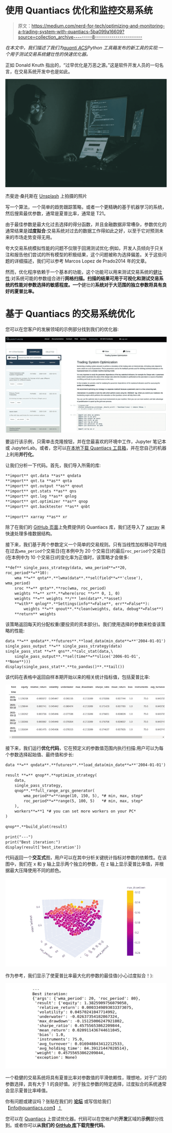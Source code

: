 # 使用 Quantiacs 优化和监控交易系统

> 原文：<https://medium.com/nerd-for-tech/optimizing-and-monitoring-a-trading-system-with-quantiacs-5ba099a16609?source=collection_archive---------8----------------------->

*在本文中，我们描述了我们为*[*quanti ACS*](http://www.quantiacs.com)*Python 工具箱发布的新工具的实现:一个用于测试交易系统健壮性的快速优化器。*

正如 Donald Knuth 指出的，“过早优化是万恶之源。”这是软件开发人员的一句名言，在交易系统开发中也是如此。

![](img/9c1cc69bc074de5d350151663c6c9c7e.png)

杰斐逊·桑托斯在 [Unsplash](https://unsplash.com/s/photos/software-development?utm_source=unsplash&utm_medium=referral&utm_content=creditCopyText) 上拍摄的照片

写一个算法，一个简单的趋势跟踪策略，或者一个更精确的基于机器学习的系统，然后搜索最优参数，通常是夏普比率，通常是 T21。

由于最佳参数是最大化过去选择的得分函数，并且金融数据非常嘈杂，参数优化的通常结果是**过度拟合**:交易系统对过去的数据工作得如此之好，以至于它对预测未来的市场走势变得无用。

夸大交易系统模拟性能的问题不仅限于回溯测试优化:例如，开发人员倾向于只关注和报告他们尝试的所有模型的积极结果，这个问题被称为选择偏差。关于这些问题的详细描述，我们可以参考 Marcos Lopez de Prado2014 年的文章。

然而，优化程序依赖于一个基本的功能，这个功能可以用来测试交易系统的[健壮性](https://en.wikipedia.org/wiki/Robust_statistics):对系统可能的参数组合进行**网格扫描。扫描的结果可用于可视化和测试交易系统的性能对参数选择的敏感程度。一个**健壮的**系统对于大范围的独立参数将具有良好的夏普比率。**

# 基于 Quantiacs 的交易系统优化

您可以在您客户的发展领域的示例部分找到我们的优化器:

![](img/4e3f1136ab6c9a98cb48d37266a66ffc.png)

要运行该示例，只需单击克隆按钮，并在您最喜欢的环境中工作，Jupyter 笔记本或 JupyterLab。或者，您可以[在本地下载 Quantiacs 工具箱](https://quantiacs.com/documentation/en/user_guide/local_development.html)，并在您自己的机器上利用**并行化**。

让我们分析一下代码。首先，我们导入所需的库:

```
**import** qnt.data **as** qndata
**import** qnt.ta **as** qnta
**import** qnt.output **as** qnout
**import** qnt.stats **as** qns
**import** qnt.log **as** qnlog
**import** qnt.optimizer **as** qnop
**import** qnt.backtester **as** qnbt

**import** xarray **as** xr
```

除了在我们的 [GitHub 页面](https://github.com/Quantiacs)上免费提供的 Quantiacs 库，我们还导入了 [xarray](http://xarray.pydata.org/en/stable/) 来快速处理多维数据结构。

接下来，我们基于两个参数定义一个简单的交易规则。只有当线性加权移动平均线在过去`wma_period`个交易日(在本例中为 20 个交易日)的最后`roc_period`个交易日(在本例中为 10 个交易日)的变化率为正值时，该策略才会做多:

```
**def** single_pass_strategy(data, wma_period**=**20, roc_period**=**10):
    wma **=** qnta**.**lwma(data**.**sel(field**=**'close'), wma_period)
    sroc **=** qnta**.**roc(wma, roc_period)
    weights **=** xr**.**where(sroc **>** 0, 1, 0)
    weights **=** weights **/** len(data**.**asset)
    **with** qnlog**.**Settings(info**=False**, err**=False**):
        weights **=** qnout**.**clean(weights, data, debug**=False**)
    **return** weights
```

该策略返回每天的分配权重(要投资的资本部分)。我们使用选择的参数来检查该策略的性能:

```
data **=** qndata**.**futures**.**load_data(min_date**=**'2004-01-01')
single_pass_output **=** single_pass_strategy(data)
single_pass_stat **=** qns**.**calc_stat(data,\
    single_pass_output**.**sel(time**=**slice('2006-01-01', **None**)))
display(single_pass_stat**.**to_pandas()**.**tail())
```

该代码在表格中返回自样本期开始以来的相关统计指标值，包括夏普比率:

![](img/d6b1615f4a7939b83788f6e52304be07.png)

接下来，我们运行**优化代码**，它在预定义的参数值范围内执行扫描:用户可以为每个参数选择起始值、最终值和步长:

```
data **=** qndata**.**futures**.**load_data(min_date**=**'2004-01-01')

result **=** qnop**.**optimize_strategy(
    data,
    single_pass_strategy,
    qnop**.**full_range_args_generator(
        wma_period**=**range(10, 150, 5), *# min, max, step*
        roc_period**=**range(5, 100, 5)   *# min, max, step*
    ),
    workers**=**1 *# you can set more workers on your PC*
)

qnop**.**build_plot(result)

print("---")
print("Best iteration:")
display(result['best_iteration'])
```

代码返回一个**交互式**图，用户可以在其中分析关键统计指标对参数的依赖性。在该图中，我们在 x 和 y 轴上显示两个独立的参数，在 z 轴上显示夏普比率值，并根据最大压降使用不同的颜色。

![](img/bdc4c5e40500dcda18731d07d7c95b11.png)

作为参考，我们显示了使夏普比率最大化的参数的最佳值(小心过度拟合！):

![](img/a4ba53bb4601fe6c3cc4d650789bbcc5.png)

一个稳健的交易系统将具有夏普比率对参数值的平滑依赖性，理想地，对于广泛的参数选择，具有大于 1 的良好值。对于独立参数的特定选择，过度拟合的系统通常会显示夏普比率峰值。

你有问题或建议吗？张贴在我们的 [**论坛**](https://quantiacs.com/community/) 或写信给我们【info@quantiacs.com】[！](mailto:info@quantiacs.com)

您可以在 [Quantiacs](http://www.quantiacs.com) 上尝试优化器。代码可以在您帐户的**开发**区域的**示例**部分找到。或者你可以**从我们的 [GitHub 库](https://github.com/quantiacs/strategy-futures-ta-global-optimizer/blob/master/strategy.ipynb)下载完整代码**。